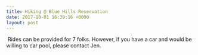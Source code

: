 ```yaml
---
title: Hiking @ Blue Hills Reservation
date: 2017-10-01 16:39:16 +0000
layout: post
---
```


 Rides can be provided for 7 folks. However, if you have a car and would be willing to car pool, please contact Jen.
